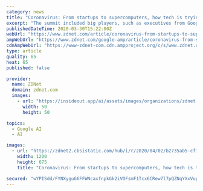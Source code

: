 ```yaml
---
category: news
title: "Coronavirus: From startups to supercomputers, how tech is trying to help tackle COVID-19"
excerpt: "The summit included big players, such as executives from Google's DeepMind; but the call for action, which has come to be known as \"digital Dunkirk\", has made waves across the whole industry. Russ Shaw, the founder of the independent network Tech London Advocates, told ZDNet that the government's pledge has been heard by entrepreneurs small and ..."
publishedDateTime: 2020-03-30T15:22:00Z
webUrl: "https://www.zdnet.com/article/coronavirus-from-startups-to-supercomputers-how-tech-is-trying-to-help-tackle-covid-19/"
ampWebUrl: "https://www.zdnet.com/google-amp/article/coronavirus-from-startups-to-supercomputers-how-tech-is-trying-to-help-tackle-covid-19/"
cdnAmpWebUrl: "https://www-zdnet-com.cdn.ampproject.org/c/s/www.zdnet.com/google-amp/article/coronavirus-from-startups-to-supercomputers-how-tech-is-trying-to-help-tackle-covid-19/"
type: article
quality: 65
heat: 65
published: false

provider:
  name: ZDNet
  domain: zdnet.com
  images:
    - url: "https://insideout.app/ai/assets/images/organizations/zdnet.com-50x50.jpg"
      width: 50
      height: 50

topics:
  - Google AI
  - AI

images:
  - url: "https://zdnet2.cbsistatic.com/hub/i/r/2020/04/02/b2735ab5-cf77-4e40-8248-00f0e3e22a69/thumbnail/1200x675/fd178628f1bd54e0c4ecb44eb6dc2198/20200402-daphne-karen-help.jpg"
    width: 1200
    height: 675
    title: "Coronavirus: From startups to supercomputers, how tech is trying to help tackle COVID-19"

secured: "wYPISdd/FYNXyguG6FFWNcaxfnpkGk2iVOFsmF1Tcx6CRew7l7pQZNqYXxVup9UVSQEIcdKX47Ti1NIGT+Atiu30cYVhbYMVlnTR2PQW/wmnd50OvI5I/fKOWMfaZNuxYollgekNgh1h5ZLv5gFxR2Nuv7SXA2SkXkLKOS4tsJs5gSjNnkgRM3w4i5W4zBM/G1Z8XIoDA7G6Y0m4xzf7ac0sZq2gqH6KLigEzqPqCCBC34d98fESAnJcaFlRdKwvEhvZVJIRMVhHhkOop7BkypRsdgmk7u9+AjDTkd6aAWaZjzQDFOEoNmJDyU8ujWYlX4eL3RcBWGwuyeqX8e0Lfr+XfFqGlSrBKZ9h/nTqp9julVfxqedUfLcDLvEf8YgrA5V+l5vzJAO3C4yBKkynPuhtxYTLWdjClIbS0i7jlT9wNPZmUlul+zZo7bT11vI/1OtBwnofQPx9RBHFJ6HioLORIKf36nIcaRMmFDb6NAE=;xIAJJz+mQ1dqzOxCoS4InQ=="
---
```


